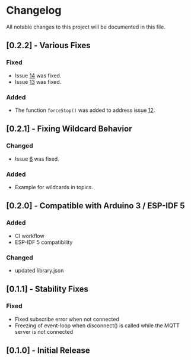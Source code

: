 # Changelog

All notable changes to this project will be documented in this file.

## [0.2.2] - Various Fixes

### Fixed

- Issue [14](https://github.com/theelims/PsychicMqttClient/issues/14) was fixed.
- Issue [13](https://github.com/theelims/PsychicMqttClient/issues/13) was fixed.

### Added

- The function `forceStop()` was added to address issue [12](https://github.com/theelims/PsychicMqttClient/issues/12).

## [0.2.1] - Fixing Wildcard Behavior

### Changed

- Issue [6](https://github.com/theelims/PsychicMqttClient/issues/6) was fixed.

### Added

- Example for wildcards in topics.

## [0.2.0] - Compatible with Arduino 3 / ESP-IDF 5

### Added

- CI workflow
- ESP-IDF 5 compatibility

### Changed

- updated library.json

## [0.1.1] - Stability Fixes

### Fixed

- Fixed subscribe error when not connected
- Freezing of event-loop when disconnect() is called while the MQTT server is not connected

## [0.1.0] - Initial Release
